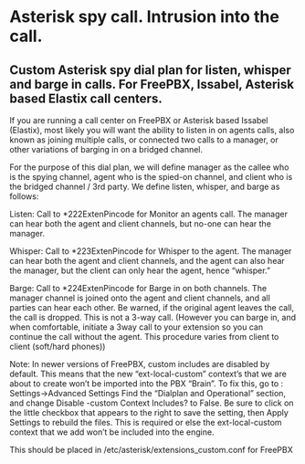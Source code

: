 # Asterisk spy call. Intrusion into the call.
## Custom Asterisk spy dial plan for listen, whisper and barge in calls. For FreePBX, Issabel, Asterisk based Elastix call centers.

If you are running a call center on FreePBX or Asterisk based Issabel (Elastix), most likely you will want the ability to listen in on agents calls, also known as joining multiple calls, or connected two calls to a manager, or other variations of barging in on a bridged channel.

For the purpose of this dial plan, we will define manager as the callee who is the spying channel, agent who is the spied-on channel, and client who is the bridged channel / 3rd party. We define listen, whisper, and barge as follows:

Listen: Call to *222ExtenPincode for Monitor an agents call. The manager can hear both the agent and client channels, but no-one can hear the manager.

Whisper:  Call to *223ExtenPincode for Whisper to the agent. The manager can hear both the agent and client channels, and the agent can also hear the manager, but the client can only hear the agent, hence “whisper.”

Barge: Call to *224ExtenPincode for Barge in on both channels. The manager channel is joined onto the agent and client channels, and all parties can hear each other. Be warned, if the original agent leaves the call, the call is dropped. This is not a 3-way call.
(However you can barge in, and when comfortable, initiate a 3way call to your extension so you can continue the call without the agent. This procedure varies from client to client (soft/hard phones))

Note: In newer versions of FreePBX, custom includes are disabled by default.
This means that the new “ext-local-custom” context’s that we are about to create won’t be imported into the PBX “Brain”. To fix this, go to :
Settings->Advanced Settings
Find the “Dialplan and Operational” section, and change Disable -custom Context Includes? to False.
Be sure to click on the little checkbox that appears to the right to save the setting, then Apply Settings to rebuild the files. This is required or else the ext-local-custom context that we add won’t be included into the engine.

This should be placed in /etc/asterisk/extensions_custom.conf for FreePBX
